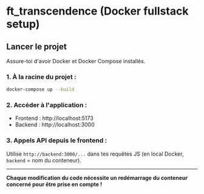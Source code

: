 # ft_transcendence (Docker fullstack setup)

## Lancer le projet

Assure-toi d'avoir Docker et Docker Compose installés.

### 1. À la racine du projet :
```bash
docker-compose up --build
```

### 2. Accéder à l'application :
- Frontend : http://localhost:5173
- Backend : http://localhost:3000

### 3. Appels API depuis le frontend :
Utilise `http://backend:3000/...` dans tes requêtes JS (en local Docker, `backend` = nom du conteneur).

---

**Chaque modification du code nécessite un redémarrage du conteneur concerné pour être prise en compte !**
